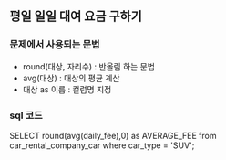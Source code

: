 ## 평일 일일 대여 요금 구하기

### 문제에서 사용되는 문법
- round(대상, 자리수) : 반올림 하는 문법
- avg(대상) : 대상의 평균 계산
- 대상 as 이름 : 컬럼명 지정

### sql 코드

SELECT round(avg(daily_fee),0) as AVERAGE_FEE from car_rental_company_car where car_type = 'SUV';